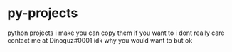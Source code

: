# py-projects
python projects i make 
you can copy them if you want to i dont really care
contact me at Dinoquz#0001 idk why you would want to but ok
